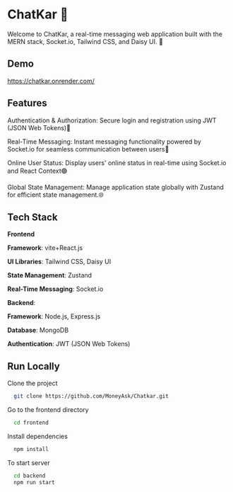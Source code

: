 
# ChatKar 💬
Welcome to ChatKar, a real-time messaging web application built with the MERN stack, Socket.io, Tailwind CSS, and Daisy UI. 🚀


## Demo

https://chatkar.onrender.com/


## Features

Authentication & Authorization: Secure login and registration using JWT (JSON Web Tokens)🔐

Real-Time Messaging: Instant messaging functionality powered by Socket.io for seamless communication between users📨

Online User Status: Display users' online status in real-time using Socket.io and React Context🟢

Global State Management: Manage application state globally with Zustand for efficient state management.🌐

## Tech Stack

**Frontend**

**Framework**: vite+React.js

**UI Libraries**: Tailwind CSS, Daisy UI

**State Management**: Zustand

**Real-Time Messaging**: Socket.io


**Backend**: 

**Framework**: Node.js, Express.js

**Database**: MongoDB

**Authentication**: JWT (JSON Web Tokens)




## Run Locally

Clone the project

```bash
  git clone https://github.com/MoneyAsk/Chatkar.git
```

Go to the frontend directory

```bash
  cd frontend
```

Install dependencies

```bash
  npm install
```

To start server

```bash
  cd backend
  npm run start
```

